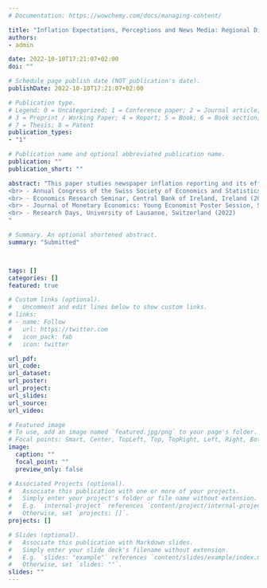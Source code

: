 ```yaml
---
# Documentation: https://wowchemy.com/docs/managing-content/

title: "Inflation Expectations, Perceptions and News Media: Regional Differences in Switzerland"
authors:
- admin

date: 2022-10-10T17:21:07+02:00
doi: ""

# Schedule page publish date (NOT publication's date).
publishDate: 2022-10-10T17:21:07+02:00

# Publication type.
# Legend: 0 = Uncategorized; 1 = Conference paper; 2 = Journal article;
# 3 = Preprint / Working Paper; 4 = Report; 5 = Book; 6 = Book section;
# 7 = Thesis; 8 = Patent
publication_types: 
- "1"

# Publication name and optional abbreviated publication name. 
publication: ""
publication_short: ""

abstract: "This paper studies newspaper inflation reporting and its effects on inflation expectations and perceptions in Switzerland. We create a standard quantitative inflation news measure and a novel qualitative measure of inflation sentiment for newspapers written in two national languages. We find that newspapers written in French report significantly more about an inflation increase compared to a decrease and German newspapers report more negatively about an inflation decrease. Using regional inflation expectations and perceptions from a national household survey, we exploit the language barrier in Switzerland to study the effects of inflation news reporting. We find that both the quantitative and the qualitative news measure affect perceptions and expectations. Additionally, we document socio-demographic differences in the response of expectations and perceptions to news. <br> <br> Presented at: 
<br> - Annual Congress of the Swiss Society of Economics and Statistics, Switzerland (2023) 
<br> - Economics Research Seminar, Central Bank of Ireland, Ireland (2023) 
<br> - Journal of Monetary Economics: Young Economist Poster Session, Switzerland (2022) 
<br> - Research Days, University of Lausanne, Switzerland (2022) 
"

# Summary. An optional shortened abstract.
summary: "Submitted"



tags: []
categories: []
featured: true

# Custom links (optional).
#   Uncomment and edit lines below to show custom links.
# links:
# - name: Follow
#   url: https://twitter.com
#   icon_pack: fab
#   icon: twitter

url_pdf:
url_code:
url_dataset:
url_poster:
url_project:
url_slides:
url_source:
url_video:

# Featured image
# To use, add an image named `featured.jpg/png` to your page's folder. 
# Focal points: Smart, Center, TopLeft, Top, TopRight, Left, Right, BottomLeft, Bottom, BottomRight.
image:
  caption: ""
  focal_point: ""
  preview_only: false

# Associated Projects (optional).
#   Associate this publication with one or more of your projects.
#   Simply enter your project's folder or file name without extension.
#   E.g. `internal-project` references `content/project/internal-project/index.md`.
#   Otherwise, set `projects: []`.
projects: []

# Slides (optional).
#   Associate this publication with Markdown slides.
#   Simply enter your slide deck's filename without extension.
#   E.g. `slides: "example"` references `content/slides/example/index.md`.
#   Otherwise, set `slides: ""`.
slides: ""
---
```

